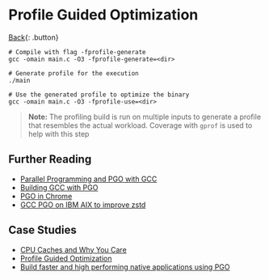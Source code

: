 # Profile Guided Optimization

[Back](../../index.md#ccpp-compilers){: .button}

```
# Compile with flag -fprofile-generate
gcc -omain main.c -O3 -fprofile-generate=<dir>

# Generate profile for the execution
./main

# Use the generated profile to optimize the binary
gcc -omain main.c -O3 -fprofile-use=<dir>
```

> **Note:** The profiling build is run on multiple inputs to generate a profile that resembles the actual workload. Coverage with `gprof` is used to help with this step


## Further Reading

- [Parallel Programming and PGO with GCC](https://www.airs.com/dnovillo/Papers/eci2008.pdf)
- [Building GCC with PGO](https://d-meiser.github.io/2015/12/10/build-times.html)
- [PGO in Chrome](https://ddmler.github.io/compiler/2018/06/29/profile-guided-optimization.html)
- [GCC PGO on IBM AIX to improve zstd](https://developer.ibm.com/articles/gcc-profile-guided-optimization-to-accelerate-aix-applications/)

## Case Studies

- [CPU Caches and Why You Care](https://www.aristeia.com/TalkNotes/codedive-CPUCachesHandouts.pdf)
- [Profile Guided Optimization](https://www.stickyminds.com/article/future-code-coverage-tools)
- [Build faster and high performing native applications using PGO](https://devblogs.microsoft.com/cppblog/build-faster-and-high-performing-native-applications-using-pgo/)
